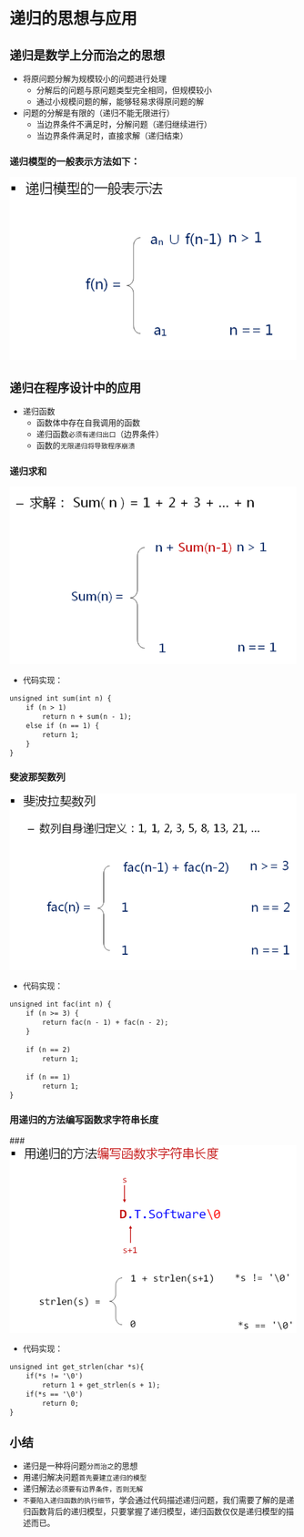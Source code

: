 # 递归的思想与应用

## 递归是数学上分而治之的思想

- 将原问题分解为规模较小的问题进行处理
    - 分解后的问题与原问题类型完全相同，但规模较小
    - 通过小规模问题的解，能够轻易求得原问题的解
- 问题的分解是有限的（递归不能无限进行）
    - 当边界条件不满足时，分解问题（递归继续进行）
    - 当边界条件满足时，直接求解（递归结束）

### 递归模型的一般表示方法如下：

![1525163251581](assets/1525163251581.png)


## 递归在程序设计中的应用

- 递归函数
  - 函数体中存在自我调用的函数
  - 递归函数`必须有递归出口`（边界条件）
  - 函数的`无限递归将导致程序崩溃`

### 递归求和

![1525163382095](assets/1525163382095.png)

- 代码实现：

```
unsigned int sum(int n) {
	if (n > 1)
		return n + sum(n - 1);
	else if (n == 1) {
		return 1;
	}
}
```

### 斐波那契数列

![1525163413002](assets/1525163413002.png)

- 代码实现：

```
unsigned int fac(int n) {
	if (n >= 3) {
		return fac(n - 1) + fac(n - 2);
	}

	if (n == 2)
		return 1;

	if (n == 1)
		return 1;
}
```
### 用递归的方法编写函数求字符串长度

###![1525163475986](assets/1525163475986.png)

- 代码实现：

```
unsigned int get_strlen(char *s){
	if(*s != '\0')
		return 1 + get_strlen(s + 1);
	if(*s == '\0')
		return 0;
}
```
## 小结

- 递归是一种将问题`分而治之`的思想
- 用递归解决问题`首先要建立递归的模型`
- 递归解法`必须要有边界条件，否则无解`
- `不要陷入递归函数的执行细节`，学会通过代码描述递归问题，我们需要了解的是递归函数背后的递归模型，只要掌握了递归模型，递归函数仅仅是递归模型的描述而已。